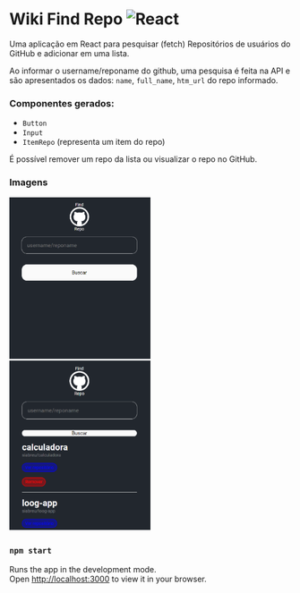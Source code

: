 # Wiki Find Repo ![React](https://img.shields.io/badge/react-%2320232a.svg?style=for-the-badge&logo=react&logoColor=%2361DAFB)

Uma aplicação em React para pesquisar (fetch) Repositórios de usuários do GitHub e adicionar em uma lista.

Ao informar o username/reponame do github, uma pesquisa é feita na API e são apresentados os dados: `name`, `full_name`, `htm_url` do repo informado.

### Componentes gerados:
- `Button`
- `Input`
- `ItemRepo` (representa um item do repo)

É possível remover um repo da lista ou visualizar o repo no GitHub.

### Imagens

<img src="src\assets\img1.png" width="50%" height="50%">
<img src="src\assets\img2.png" width="50%" height="50%">

### `npm start`

Runs the app in the development mode.\
Open [http://localhost:3000](http://localhost:3000) to view it in your browser.
